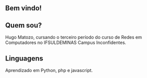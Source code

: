 ## Bem vindo!
## Quem sou? 
Hugo Matozo, cursando o terceiro período do curso de Redes em Computadores no IFSULDEMINAS Campus Inconfidentes.
## Linguagens
Aprendizado em Python, php e javascript.

<!--
**matozorx/matozorx** is a ✨ _special_ ✨ repository because its `README.md` (this file) appears on your GitHub profile.

Here are some ideas to get you started:

- 🔭 I’m currently working on ...
- 🌱 I’m currently learning ...
- 👯 I’m looking to collaborate on ...
- 🤔 I’m looking for help with ...
- 💬 Ask me about ...
- 📫 How to reach me: ...
- 😄 Pronouns: ...
- ⚡ Fun fact: ...
-->
